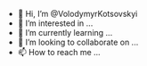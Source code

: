 - 👋 Hi, I’m @VolodymyrKotsovskyi
- 👀 I’m interested in ...
- 🌱 I’m currently learning ...
- 💞️ I’m looking to collaborate on ...
- 📫 How to reach me ...

<!---
VolodymyrKotsovskyi/VolodymyrKotsovskyi is a ✨ special ✨ repository because its `README.md` (this file) appears on your GitHub profile.
You can click the Preview link to take a look at your changes.
--->

